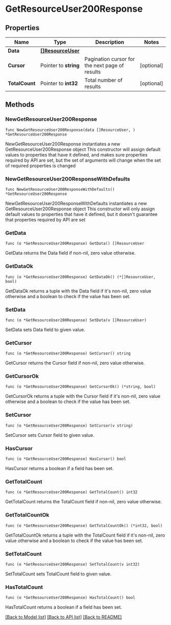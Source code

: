 # GetResourceUser200Response

## Properties

Name | Type | Description | Notes
------------ | ------------- | ------------- | -------------
**Data** | [**[]ResourceUser**](ResourceUser.md) |  | 
**Cursor** | Pointer to **string** | Pagination cursor for the next page of results | [optional] 
**TotalCount** | Pointer to **int32** | Total number of results | [optional] 

## Methods

### NewGetResourceUser200Response

`func NewGetResourceUser200Response(data []ResourceUser, ) *GetResourceUser200Response`

NewGetResourceUser200Response instantiates a new GetResourceUser200Response object
This constructor will assign default values to properties that have it defined,
and makes sure properties required by API are set, but the set of arguments
will change when the set of required properties is changed

### NewGetResourceUser200ResponseWithDefaults

`func NewGetResourceUser200ResponseWithDefaults() *GetResourceUser200Response`

NewGetResourceUser200ResponseWithDefaults instantiates a new GetResourceUser200Response object
This constructor will only assign default values to properties that have it defined,
but it doesn't guarantee that properties required by API are set

### GetData

`func (o *GetResourceUser200Response) GetData() []ResourceUser`

GetData returns the Data field if non-nil, zero value otherwise.

### GetDataOk

`func (o *GetResourceUser200Response) GetDataOk() (*[]ResourceUser, bool)`

GetDataOk returns a tuple with the Data field if it's non-nil, zero value otherwise
and a boolean to check if the value has been set.

### SetData

`func (o *GetResourceUser200Response) SetData(v []ResourceUser)`

SetData sets Data field to given value.


### GetCursor

`func (o *GetResourceUser200Response) GetCursor() string`

GetCursor returns the Cursor field if non-nil, zero value otherwise.

### GetCursorOk

`func (o *GetResourceUser200Response) GetCursorOk() (*string, bool)`

GetCursorOk returns a tuple with the Cursor field if it's non-nil, zero value otherwise
and a boolean to check if the value has been set.

### SetCursor

`func (o *GetResourceUser200Response) SetCursor(v string)`

SetCursor sets Cursor field to given value.

### HasCursor

`func (o *GetResourceUser200Response) HasCursor() bool`

HasCursor returns a boolean if a field has been set.

### GetTotalCount

`func (o *GetResourceUser200Response) GetTotalCount() int32`

GetTotalCount returns the TotalCount field if non-nil, zero value otherwise.

### GetTotalCountOk

`func (o *GetResourceUser200Response) GetTotalCountOk() (*int32, bool)`

GetTotalCountOk returns a tuple with the TotalCount field if it's non-nil, zero value otherwise
and a boolean to check if the value has been set.

### SetTotalCount

`func (o *GetResourceUser200Response) SetTotalCount(v int32)`

SetTotalCount sets TotalCount field to given value.

### HasTotalCount

`func (o *GetResourceUser200Response) HasTotalCount() bool`

HasTotalCount returns a boolean if a field has been set.


[[Back to Model list]](../README.md#documentation-for-models) [[Back to API list]](../README.md#documentation-for-api-endpoints) [[Back to README]](../README.md)


